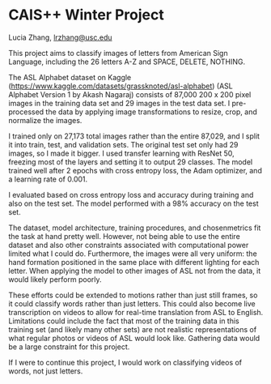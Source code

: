# CAIS++ Winter Project
Lucia Zhang, lrzhang@usc.edu

This project aims to classify images of letters from American Sign Language, including the 26 letters A-Z and SPACE, DELETE, NOTHING. 

The ASL Alphabet dataset on Kaggle (https://www.kaggle.com/datasets/grassknoted/asl-alphabet) (ASL Alphabet Version 1 by Akash Nagaraj) consists of 87,000 200 x 200 pixel images in the training data set and 29 images in the test data set. I pre-processed the data by applying image transformations to resize, crop, and normalize the images.

I trained only on 27,173 total images rather than the entire 87,029, and I split it into train, test, and validation sets. The original test set only had 29 images, so I made it bigger. I used transfer learning with ResNet 50, freezing most of the layers and setting it to output 29 classes. The model trained well after 2 epochs with cross entropy loss, the Adam optimizer, and a learning rate of 0.001. 

I evaluated based on cross entropy loss and accuracy during training and also on the test set. The model performed with a 98% accuracy on the test set.

The dataset, model architecture, training procedures, and chosenmetrics fit the task at hand pretty well. However, not being able to use the entire dataset and also other constraints associated with computational power limited what I could do. Furthermore, the images were all very uniform: the hand formation positioned in the same place with different lighting for each letter. When applying the model to other images of ASL not from the data, it would likely perform poorly. 

These efforts could be extended to motions rather than just still frames, so it could classify words rather than just letters. This could also become live transcription on videos to allow for real-time translation from ASL to English. Limitations could include the fact that most of the training data in this training set (and likely many other sets) are not realistic representations of what regular photos or videos of ASL would look like. Gathering data would be a large constraint for this project. 

If I were to continue this project, I would work on classifying videos of words, not just letters. 
